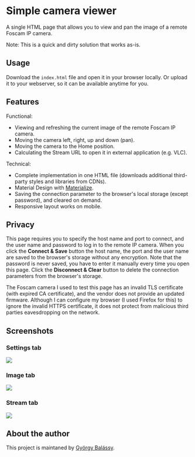 # Simple camera viewer

A single HTML page that allows you to view and pan the image of a remote Foscam IP camera.

Note: This is a quick and dirty solution that works as-is.

## Usage

Download the `index.html` file and open it in your browser locally. Or upload it to your webserver, so it can be available anytime for you.

## Features

Functional:
- Viewing and refreshing the current image of the remote Foscam IP camera.
- Moving the camera left, right, up and down (pan).
- Moving the camera to the Home position.
- Calculating the Stream URL to open it in external application (e.g. VLC).

Technical:
- Complete implementation in one HTML file (downloads additional third-party styles and libraries from CDNs).
- Material Design with [Materialize](http://materializecss.com/).
- Saving the connection parameter to the browser's local storage (except password), and cleared on demand.
- Responsive layout works on mobile.

## Privacy

This page requires you to specify the host name and port to connect, and the user name and password to log in to the remote IP camera. When you click the **Connect & Save** button the host name, the port and the user name are saved to the browser's storage without any encryption. Note that the password is never saved, you have to enter it manually every time you open this page. Click the **Disconnect & Clear** button to delete the connection parameters from the browser's storage.

The Foscam camera I used to test this page has an invalid TLS certificate (with expired CA certificate), and the vendor does not provide an updated firmware. Although I can configure my browser (I used Firefox for this) to ignore the invalid HTTPS certificate, it does not protect from malicious third parties eavesdropping on the network.

## Screenshots

### Settings tab
![](https://raw.githubusercontent.com/simple-cam-viewer/master/screenshots/settings-tab.png)

### Image tab
![](https://raw.githubusercontent.com/simple-cam-viewer/master/screenshots/image-tab.png)

### Stream tab
![](https://raw.githubusercontent.com/simple-cam-viewer/master/screenshots/stream-tab.png)

## About the author

This project is maintaned by [György Balássy](https://www.linkedin.com/in/balassy).
